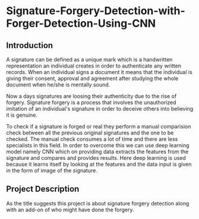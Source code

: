 # Signature-Forgery-Detection-with-Forger-Detection-Using-CNN
## Introduction
A signature can be defined as a unique mark which is a handwritten representation an individual creates in order to authenticate any written records. When an individual signs a document it means that the individual is giving their consent, approval and agreement after studying the whole document when he/she is mentally sound.

Now a days signatures are loosing their authenticity due to the rise of forgery. Signature forgery is a process that involves the unauthorized imitation of an individual's signature in order to deceive others into believing it is genuine.

To check if a signature is forged or real they perform a manual comparision check between all the previous original signatures and the one to be checked. The manual check consumes a lot of time and there are less specialists in this field. In order to overcome this we can use deep learning model namely CNN which on providing data extracts the features from the signature and compares and provides results. Here deep learning is used because it learns itself by looking at the features and the data input is given in the form of image of the signature.
## Project Description
As the title suggests this project is about signature forgery detection along with an add-on of who might have done the forgery. 
